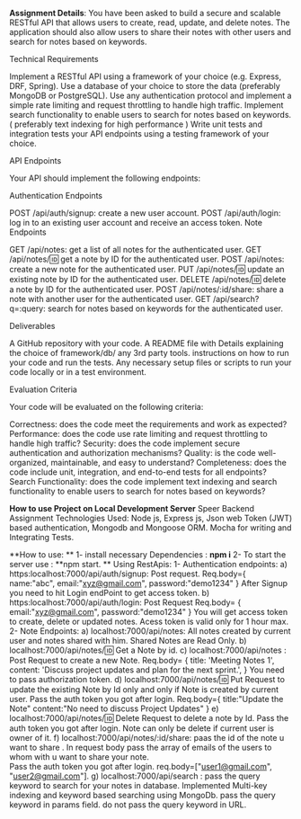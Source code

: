 **Assignment Details**:  You have been asked to build a secure and scalable RESTful API that allows users to create, read, update, and delete notes. The application should also allow users to share their notes with other users and search for notes based on keywords.



Technical Requirements

Implement a RESTful API using a framework of your choice (e.g. Express, DRF, Spring).
Use a database of your choice to store the data (preferably MongoDB or PostgreSQL).
Use any authentication protocol and implement a simple rate limiting and request throttling to handle high traffic.
Implement search functionality to enable users to search for notes based on keywords. ( preferably text indexing for high performance )
Write unit tests and integration tests your API endpoints using a testing framework of your choice.


API Endpoints

Your API should implement the following endpoints:

Authentication Endpoints

POST /api/auth/signup: create a new user account.
POST /api/auth/login: log in to an existing user account and receive an access token.
Note Endpoints

GET /api/notes: get a list of all notes for the authenticated user.
GET /api/notes/:id: get a note by ID for the authenticated user.
POST /api/notes: create a new note for the authenticated user.
PUT /api/notes/:id: update an existing note by ID for the authenticated user.
DELETE /api/notes/:id: delete a note by ID for the authenticated user.
POST /api/notes/:id/share: share a note with another user for the authenticated user.
GET /api/search?q=:query: search for notes based on keywords for the authenticated user.


Deliverables

A GitHub repository with your code.
A README file with
Details explaining the choice of framework/db/ any 3rd party tools.
instructions on how to run your code and run the tests.
Any necessary setup files or scripts to run your code locally or in a test environment.


Evaluation Criteria

Your code will be evaluated on the following criteria:

Correctness: does the code meet the requirements and work as expected?
Performance: does the code use rate limiting and request throttling to handle high traffic?
Security: does the code implement secure authentication and authorization mechanisms?
Quality: is the code well-organized, maintainable, and easy to understand?
Completeness: does the code include unit, integration, and end-to-end tests for all endpoints?
Search Functionality: does the code implement text indexing and search functionality to enable users to search for notes based on keywords?

**How to use Project on Local Development Server**
Speer Backend Assignment
Technologies Used: Node js, Express js, Json web Token (JWT) based authentication, Mongodb and Mongoose ORM. Mocha for writing and Integrating Tests. 

**How to use: **
   1-  install necessary Dependencies : **npm i**
   2-  To start the server use : **npm start. **
Using RestApis:
 1- Authentication endpoints:
     a) https:localhost:7000/api/auth/signup: Post request.
                          Req.body={ name:"abc",
                                    email:"xyz@gmail.com",
                                    password:"demo1234"
                                    }
        After Signup you need to hit Login endPoint to get access token.
   b) https:localhost:7000/api/auth/login: Post Request
                                           Req.body= { 
                                                       email:"xyz@gmail.com",
                                                       password:"demo1234"
                                                     }
        You will get access token to create, delete or updated notes. Acess token is valid only for 1 hour max.
  2- Note Endpoints: 
      a) localhost:7000/api/notes: All notes created by current user and notes shared with him. Shared Notes are Read Only.
      b) localhost:7000/api/notes/:id: Get a Note by id. 
      c) localhost:7000/api/notes : Post Request to create a new Note.
                                 Req.body= 
                                             {
                                              title: 'Meeting Notes 1',
                                              content: 'Discuss project updates and plan for the next sprint.',
                                              }
                                              You need to pass authorization token.
     d) localhost:7000/api/notes/:id: Put Request to update the existing Note by Id only and only if Note is created by current user.
                                      Pass the auth token you got after login.
                                      Req.body={
                                                title:"Update the Note"
                                                content:"No need to discuss Project Updates"
                                                }
   e)  localhost:7000/api/notes/:id: Delete Request to delete a note by Id. 
                                     Pass the auth token you got after login. Note can only be delete if current user is owner of it.
   f)  localhost:7000/api/notes/:id/share: paas the id of the note u want to share .
                                           In request body pass the array of emails of the users to whom with u want to share your note.                
                                           Pass the auth token you got after login.
                                           req.body=["user1@gmail.com", "user2@gmail.com"].
  g)   localhost:7000/api/search :        pass the query keyword to search for your notes in database.
                                          Implemented Multi-key indexing and keyword based searching using MongoDb.
                                          pass the query keyword in params field.
                                          do not pass the query keyword in URL.
                                      

                                             
   
